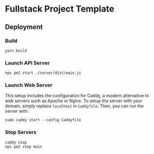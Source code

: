 # Fullstack Project Template

## Deployment

### Build

```shell
yarn build
```

### Launch API Server

```shell
npx pm2 start ./server/dist/main.js
```

### Launch Web Server

This setup includes the configuration for Caddy, a modern alternative to web servers such as Apache or Nginx. To setup the server with your domain, simply replace `localhost` in `Caddyfile`. Then, you can run the server with:

```shell
sudo caddy start --config Caddyfile
```

### Stop Servers

```shell
caddy stop
npx pm2 stop main
```